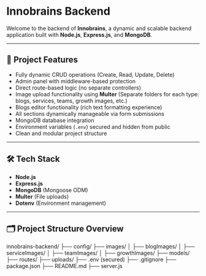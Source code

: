 # Innobrains Backend

Welcome to the backend of **Innobrains**, a dynamic and scalable backend application built with **Node.js**, **Express.js**, and **MongoDB**.

---

## 🚀 Project Features

- Fully dynamic CRUD operations (Create, Read, Update, Delete)
- Admin panel with middleware-based protection
- Direct route-based logic (no separate controllers)
- Image upload functionality using **Multer** (Separate folders for each type: blogs, services, teams, growth images, etc.)
- Blogs editor functionality (rich text formatting experience)
- All sections dynamically manageable via form submissions
- MongoDB database integration
- Environment variables (`.env`) secured and hidden from public
- Clean and modular project structure

---

## 🛠️ Tech Stack

- **Node.js**
- **Express.js**
- **MongoDB** (Mongoose ODM)
- **Multer** (File uploads)
- **Dotenv** (Environment management)

---

## 🗂️ Project Structure Overview

innobrains-backend/ ├── config/ ├── images/ │ ├── blogImages/ │ ├── serviceImages/ │ ├── teamImages/ │ ├── growthImages/ ├── models/ ├── routes/ ├── uploads/ ├── .env (secured) ├── .gitignore ├── package.json ├── README.md ├── server.js